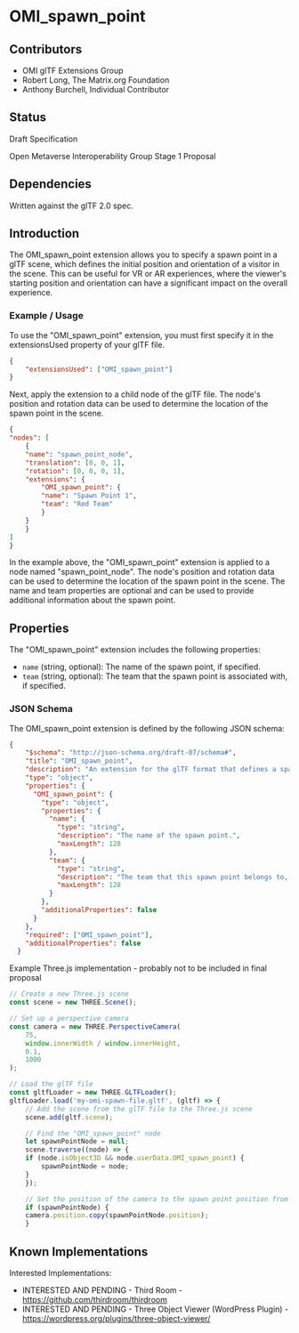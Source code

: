 # OMI_spawn_point

## Contributors

* OMI glTF Extensions Group
* Robert Long, The Matrix.org Foundation
* Anthony Burchell, Individual Contributor

## Status

Draft Specification

Open Metaverse Interoperability Group Stage 1 Proposal

## Dependencies

Written against the glTF 2.0 spec.

## Introduction

The OMI_spawn_point extension allows you to specify a spawn point in a glTF scene, which defines the initial position and orientation of a visitor in the scene. This can be useful for VR or AR experiences, where the viewer's starting position and orientation can have a significant impact on the overall experience.

### Example / Usage

To use the "OMI_spawn_point" extension, you must first specify it in the extensionsUsed property of your glTF file.

```json
{
	"extensionsUsed": ["OMI_spawn_point"]
}
```

Next, apply the extension to a child node of the glTF file. The node's position and rotation data can be used to determine the location of the spawn point in the scene.

```json
{
"nodes": [
	{
	"name": "spawn_point_node",
	"translation": [0, 0, 1],
	"rotation": [0, 0, 0, 1],
	"extensions": {
		"OMI_spawn_point": {
		"name": "Spawn Point 1",
		"team": "Red Team"
		}
	}
	}
]
}
```

In the example above, the "OMI_spawn_point" extension is applied to a node named "spawn_point_node". The node's position and rotation data can be used to determine the location of the spawn point in the scene. The name and team properties are optional and can be used to provide additional information about the spawn point.

## Properties

The "OMI_spawn_point" extension includes the following properties:

- `name` (string, optional): The name of the spawn point, if specified.
- `team` (string, optional): The team that the spawn point is associated with, if specified.

### JSON Schema

The OMI_spawn_point extension is defined by the following JSON schema:

```json
{
	"$schema": "http://json-schema.org/draft-07/schema#",
	"title": "OMI_spawn_point",
	"description": "An extension for the glTF format that defines a spawn point in a scene.",
	"type": "object",
	"properties": {
	  "OMI_spawn_point": {
		"type": "object",
		"properties": {
		  "name": {
			"type": "string",
			"description": "The name of the spawn point.",
			"maxLength": 128
		  },
		  "team": {
			"type": "string",
			"description": "The team that this spawn point belongs to, if any.",
			"maxLength": 128
		  }
		},
		"additionalProperties": false
	  }
	},
	"required": ["OMI_spawn_point"],
	"additionalProperties": false
  }
```


Example Three.js implementation - probably not to be included in final proposal

```js
// Create a new Three.js scene
const scene = new THREE.Scene();

// Set up a perspective camera
const camera = new THREE.PerspectiveCamera(
	75,
	window.innerWidth / window.innerHeight,
	0.1,
	1000
);

// Load the glTF file
const gltfLoader = new THREE.GLTFLoader();
gltfLoader.load('my-omi-spawn-file.gltf', (gltf) => {
	// Add the scene from the glTF file to the Three.js scene
	scene.add(gltf.scene);

	// Find the "OMI_spawn_point" node
	let spawnPointNode = null;
	scene.traverse((node) => {
	if (node.isObject3D && node.userData.OMI_spawn_point) {
		spawnPointNode = node;
	}
	});

	// Set the position of the camera to the spawn point position from the source node data.
	if (spawnPointNode) {
	camera.position.copy(spawnPointNode.position);
	}
```

## Known Implementations
Interested Implementations:
* INTERESTED AND PENDING - Third Room - https://github.com/thirdroom/thirdroom
* INTERESTED AND PENDING - Three Object Viewer (WordPress Plugin) - https://wordpress.org/plugins/three-object-viewer/

